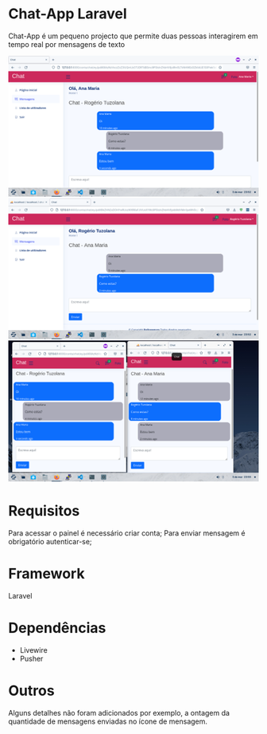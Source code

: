 # Chat-App Laravel

Chat-App é um pequeno projecto que permite duas pessoas interagirem em tempo real por mensagens de texto



![alt text](screens/img1.png)
![alt text](screens/img2.png)
![alt text](screens/img3.png)

# Requisitos

Para acessar o painel é necessário criar conta;
Para enviar mensagem é obrigatório autenticar-se;

# Framework
Laravel

# Dependências

- Livewire
- Pusher

# Outros

Alguns detalhes não foram adicionados por exemplo,  a ontagem da quantidade de mensagens enviadas no ícone de mensagem.
